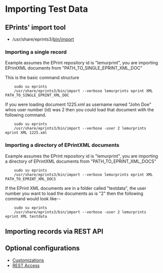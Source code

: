 
# Importing Test Data

## EPrints' import tool

+ /usr/share/eprints3/[bin/import](https://wiki.eprints.org/w/API:bin/import)

### Importing a single record

Example assumes the EPrint repository id is "lemurprint", you are importing
EPrintXML documents from "PATH_TO_SINGLE_EPRINT_XML_DOC"

This is the basic command structure

```shell
    sudo su eprints
    /usr/share/eprints3/bin/import --verbose lemurprints eprint XML PATH_TO_SINGLE_EPRINT_XML_DOC
```

If you were loading document 1225.xml as username named "John Doe" whos user number (id) was 2 then
you could load that document with the following command.

```shell
    sudo su eprints
    /usr/share/eprints3/bin/import --verbose -user 2 lemurprints eprint XML 1225.xml
```

### Importing a directory of EPrintXML documents

Example assumes the EPrint repository id is "lemurprint", you are importing
a directory of EPrintXML documents from "PATH_TO_EPRINT_XML_DOCS"


```shell
    sudo su eprints
    /usr/share/eprints3/bin/import --verbose lemurprints eprint XML PATH_TO_EPRINT_XML_DOCS
```

If the EPrint XML documents are in a folder called "testdata", the user number you want to load
the documents as is "2" then the following command would look like--

```shell
    sudo su eprints
    /usr/share/eprints3/bin/import --verbose -user 2 lemurprints eprint XML testdata
```

## Importing records via REST API

## Optional configurations

+ [Customizations](Matching-Customizations.md)
+ [REST Access](REST-Access.md)

